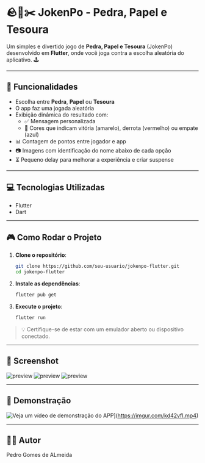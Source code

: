 
# 🪨📄✂️ JokenPo - Pedra, Papel e Tesoura

Um simples e divertido jogo de **Pedra, Papel e Tesoura** (JokenPo) desenvolvido em **Flutter**, onde você joga contra a escolha aleatória do aplicativo. 🕹️

---

## 📱 Funcionalidades

- Escolha entre **Pedra**, **Papel** ou **Tesoura**
- O app faz uma jogada aleatória
- Exibição dinâmica do resultado com:
  - ✅ Mensagem personalizada
  - 🎨 Cores que indicam vitória (amarelo), derrota (vermelho) ou empate (azul)
- 📊 Contagem de pontos entre jogador e app
- 📷 Imagens com identificação do nome abaixo de cada opção
- ⏳ Pequeno delay para melhorar a experiência e criar suspense

---

## 💻 Tecnologias Utilizadas

- Flutter
- Dart

---

## 🎮 Como Rodar o Projeto

1. **Clone o repositório**:

   ```bash
   git clone https://github.com/seu-usuario/jokenpo-flutter.git
   cd jokenpo-flutter
   ```

2. **Instale as dependências**:

   ```bash
   flutter pub get
   ```

3. **Execute o projeto**:

   ```bash
   flutter run
   ```

> 💡 Certifique-se de estar com um emulador aberto ou dispositivo conectado.

---

## 📸 Screenshot

![preview](https://imgur.com/fwnlGy9.png) 
![preview](https://imgur.com/0KIpzVI.png) 
![preview](https://imgur.com/aNuAtb4.png) 

---

## 🎥 Demonstração

![Veja um vídeo de demonstração do APP](https://imgur.com/kd42vfI)](https://imgur.com/kd42vfI.mp4)
 
---

## 👨‍💻 Autor

Pedro Gomes de ALmeida
